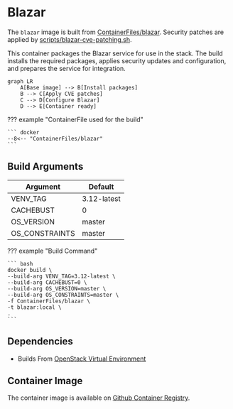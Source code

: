 # Blazar

The `blazar` image is built from [ContainerFiles/blazar](https://github.com/rackerlabs/genestack-images/blob/main/ContainerFiles/blazar). Security patches are applied by [scripts/blazar-cve-patching.sh](https://github.com/rackerlabs/genestack-images/blob/main/scripts/blazar-cve-patching.sh).

This container packages the Blazar service for use in the stack. The build installs the required packages, applies security updates and configuration, and prepares the service for integration.

``` mermaid
graph LR
    A[Base image] --> B[Install packages]
    B --> C[Apply CVE patches]
    C --> D[Configure Blazar]
    D --> E[Container ready]
```

??? example "ContainerFile used for the build"

    ``` docker
    --8<-- "ContainerFiles/blazar"
    ```

## Build Arguments

| Argument | Default |
| --- | --- |
| VENV_TAG | 3.12-latest |
| CACHEBUST | 0 |
| OS_VERSION | master |
| OS_CONSTRAINTS | master |

??? example "Build Command"

    ``` bash
    docker build \
    --build-arg VENV_TAG=3.12-latest \
    --build-arg CACHEBUST=0 \
    --build-arg OS_VERSION=master \
    --build-arg OS_CONSTRAINTS=master \
    -f ContainerFiles/blazar \
    -t blazar:local \
    .
    ```

## Dependencies

- Builds From [OpenStack Virtual Environment](openstack-venv.md)

## Container Image

The container image is available on [Github Container Registry](https://github.com/rackerlabs/genestack-images/pkgs/container/genestack-images%2Fblazar).
